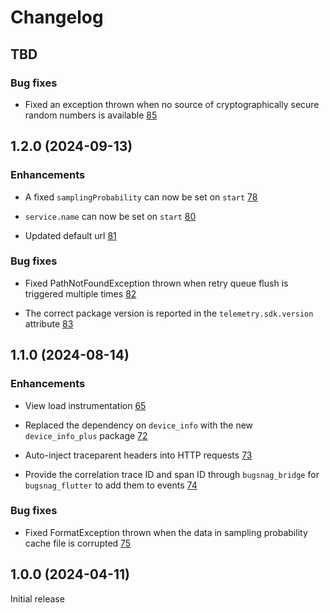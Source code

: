 Changelog
=========

## TBD

### Bug fixes

* Fixed an exception thrown when no source of cryptographically secure random numbers is available [85](https://github.com/bugsnag/bugsnag-flutter-performance/pull/85)

## 1.2.0 (2024-09-13)

### Enhancements

* A fixed `samplingProbability` can now be set on `start` [78](https://github.com/bugsnag/bugsnag-flutter-performance/pull/78)

* `service.name` can now be set on `start` [80](https://github.com/bugsnag/bugsnag-flutter-performance/pull/80)

* Updated default url
  [81](https://github.com/bugsnag/bugsnag-flutter-performance/pull/81)

### Bug fixes

* Fixed PathNotFoundException thrown when retry queue flush is triggered multiple times [82](https://github.com/bugsnag/bugsnag-flutter-performance/pull/82)

* The correct package version is reported in the `telemetry.sdk.version` attribute [83](https://github.com/bugsnag/bugsnag-flutter-performance/pull/83)

## 1.1.0 (2024-08-14)

### Enhancements

* View load instrumentation
  [65](https://github.com/bugsnag/bugsnag-flutter-performance/pull/65)
  
* Replaced the dependency on `device_info` with the new `device_info_plus` package [72](https://github.com/bugsnag/bugsnag-flutter-performance/pull/72)
  
* Auto-inject traceparent headers into HTTP requests [73](https://github.com/bugsnag/bugsnag-flutter-performance/pull/73)

* Provide the correlation trace ID and span ID through `bugsnag_bridge` for `bugsnag_flutter` to add them to events [74](https://github.com/bugsnag/bugsnag-flutter-performance/pull/74)

### Bug fixes

* Fixed FormatException thrown when the data in sampling probability cache file is corrupted [75](https://github.com/bugsnag/bugsnag-flutter-performance/pull/75)

## 1.0.0 (2024-04-11)

Initial release
